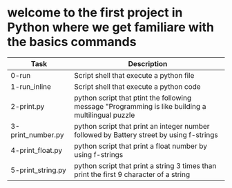 # welcome to the first project in Python where we get familiare with the basics commands

| Task | Description |
| ---- | ----------- |
| 0-run | Script shell that execute a python file |
| 1-run_inline | Script shell that execute a python code |
| 2-print.py | python script that ptint the following message "Programming is like building a multilingual puzzle |
| 3-print_number.py | python script that print an integer number followed by Battery street by using f-strings |
| 4-print_float.py | python script that print a float number by using f-strings |
| 5-print_string.py | python script that print a string 3 times than print the first 9 character of a string |
